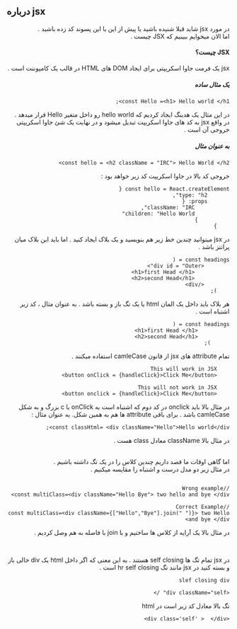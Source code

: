 ## درباره jsx 

<div dir="rtl" align="right">

در مورد jsx  شاید قبلا شنیده باشید یا پیش از این با این پسوند کد زده باشید .
<br/>
اما الان میخوایم ببینیم که JSX  چیست .

#### JSX چیست؟

jsx  یک فرمت جاوا اسکریپتی برای ایجاد DOM  های HTML در قالب یک کامپوننت است .

##### یک مثال ساده 

```
const Hello =<h1> Hello world </h1>;
```
در این مثال یک هدینگ ایجاد کردیم که hello world  رو داخل متغیر Hello  قرار میدهد .
 <br/>
 در واقع jsx  به کد های جاوا اسکریپت تبدیل میشود و در نهایت یک شئ جاوا اسکریپتی خروجی آن است . 
 
 #####  به عنوان مثال 
 ```
 const hello = <h2 className = "IRC"> Hello World </h2>
 ```
 
 خروجی کد بالا در جاوا اسکریپت کد زیر خواهد بود :
 <br/>
 ```
 const hello = React.createElement {
        type: "h2",
        props: {
            className: "IRC",  
            children: "Hello World" 
           }
     }
 ```
در jsx  میتوانید چندین خط زیر هم بنویسید و یک بلاک ایجاد کنید . اما باید این بلاک میان پرانتز باشد .

```
const headings = (
        <div id = "Outer">
           <h1>first Head </h1>
           <h2>second Head</h1> 
        </div>
    );
```

هر بلاک باید داخل یک المان html یا یک تگ باز و بسته باشد . به عنوان مثال ، کد زیر اشتباه است . 
 
 ```
 const headings = (
           <h1>first Head </h1>
           <h2>second Head</h1> 
       );
 ```

تمام attribute ‌های jsx از قانون camleCase  استفاده میکنند . 

```
    This will work in JSX
    <button onClick = {handleClick}>Click Me</button>

    This will not work in JSX
    <button onclick = {handleClick}>Click Me</button>
```

در مثال بالا باید onclick  در کد دوم که اشتباه است به onClick  با c  بزرگ و به شکل camleCase  باشد . برای باقی attribute ها هم به همین شکل. به عنوان مثال :‌

```
const classHtml= <div className="Hello">Hello world</div>;

```

در مثال بالا className معادل class  هست . 

<br/>
 اما گاهی اوقات ما قصد داریم چندین کلاس را در یک تگ داشته باشیم . 
  <br/>
  در مثال زیر دو مدل درست و اشتباه را مقایسه میکنیم . 
  
  ```
  
  //Wrong example
  const multiClass=<div className="Hello Bye"> two hello and bye </div>
  
  //Correct Example
  const multiClass=<div className={["Hello","Bye"].join(" ")}> two Hello and bye </div>
  
  ```
در مثال بالا یک آرایه از کلاس ها ساختیم و با join با فاصله به هم وصل کردیم . 

<br/>

در jsx تمام تگ ها self closing  هستند . به این معنی که اگر داخل html یک div  خالی باز و بسته کنید در jsx  مانند تگ hr self closing است . 

```
slef closing div

<div className="self" />

```
تگ بالا معادل کد زیر است در html

```
<div class='self' >  </div>
```

</div>